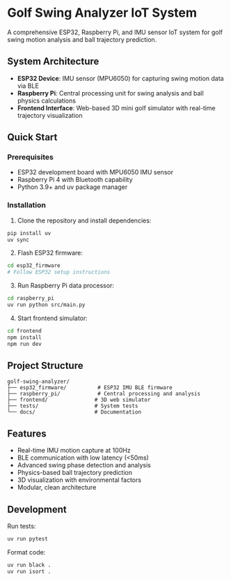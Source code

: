 # Golf Swing Analyzer IoT System

A comprehensive ESP32, Raspberry Pi, and IMU sensor IoT system for golf swing motion analysis and ball trajectory prediction.

## System Architecture

- **ESP32 Device**: IMU sensor (MPU6050) for capturing swing motion data via BLE
- **Raspberry Pi**: Central processing unit for swing analysis and ball physics calculations  
- **Frontend Interface**: Web-based 3D mini golf simulator with real-time trajectory visualization

## Quick Start

### Prerequisites
- ESP32 development board with MPU6050 IMU sensor
- Raspberry Pi 4 with Bluetooth capability
- Python 3.9+ and uv package manager

### Installation

1. Clone the repository and install dependencies:
```bash
pip install uv
uv sync
```

2. Flash ESP32 firmware:
```bash
cd esp32_firmware
# Follow ESP32 setup instructions
```

3. Run Raspberry Pi data processor:
```bash
cd raspberry_pi
uv run python src/main.py
```

4. Start frontend simulator:
```bash
cd frontend
npm install
npm run dev
```

## Project Structure

```
golf-swing-analyzer/
├── esp32_firmware/          # ESP32 IMU BLE firmware
├── raspberry_pi/            # Central processing and analysis
├── frontend/               # 3D web simulator
├── tests/                  # System tests
└── docs/                   # Documentation
```

## Features

- Real-time IMU motion capture at 100Hz
- BLE communication with low latency (<50ms)
- Advanced swing phase detection and analysis
- Physics-based ball trajectory prediction
- 3D visualization with environmental factors
- Modular, clean architecture

## Development

Run tests:
```bash
uv run pytest
```

Format code:
```bash
uv run black .
uv run isort .
```
